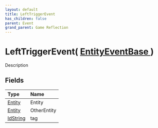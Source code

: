 ```yaml
---
layout: default
title: LeftTriggerEvent
has_children: false
parent: Event
grand_parent: Game Reflection
---
```

# LeftTriggerEvent( [ EntityEventBase ](/riftbreaker-wiki/docs/game-reflection/events/entity_event_base/) )
Description 

## Fields

| Type | Name |
|:----------|:--------------|
| [Entity](/riftbreaker-wiki/docs/game-reflection/classes/entity/) | Entity |
| [Entity](/riftbreaker-wiki/docs/game-reflection/classes/entity/) | OtherEntity |
| [IdString](/riftbreaker-wiki/docs/game-reflection/components/id_string/) | tag |


